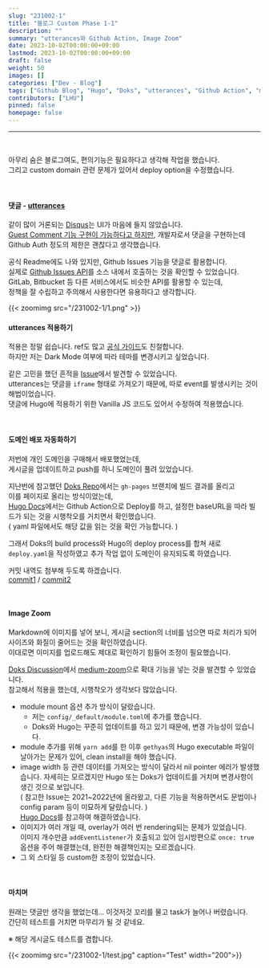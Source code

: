```yaml
---
slug: "231002-1"
title: "블로그 Custom Phase 1-1"
description: ""
summary: "utterances와 Github Action, Image Zoom"
date: 2023-10-02T00:00:00+09:00
lastmod: 2023-10-02T00:00:00+09:00
draft: false
weight: 50
images: []
categories: ["Dev - Blog"]
tags: ["Github Blog", "Hugo", "Doks", "utterances", "Github Action", "medium-zoom"]
contributors: ["LHU"]
pinned: false
homepage: false
---
```


---

<br>

아무리 숨은 블로그여도, 편의기능은 필요하다고 생각해 작업을 했습니다.   
그리고 custom domain 관련 문제가 있어서 deploy option을 수정했습니다.

<br>

#### 댓글 - [utterances][ref1]
같이 많이 거론되는 [Disqus][ref2]는 UI가 마음에 들지 않았습니다.   
[Guest Comment 기능 구현이 가능하다고 하지만][ref3], 개발자로서 댓글을 구현하는데 Github Auth 정도의 제한은 괜찮다고 생각했습니다.

공식 Readme에도 나와 있지만, Github Issues 기능을 댓글로 활용합니다.   
실제로 [Github Issues API][ref4]를 소스 내에서 호출하는 것을 확인할 수 있었습니다.   
GitLab, Bitbucket 등 다른 서비스에서도 비슷한 API를 활용할 수 있는데,   
정책을 잘 수립하고 주의해서 사용한다면 유용하다고 생각합니다. 

{{< zoomimg src="/231002-1/1.png" >}}

#### utterances 적용하기
적용은 정말 쉽습니다. ref도 많고 [공식 가이드][ref5]도 친절합니다.   
하지만 저는 Dark Mode 여부에 따라 테마를 변경시키고 싶었습니다.

같은 고민을 했던 흔적을 [Issue][ref6]에서 발견할 수 있었습니다.   
utterances는 댓글을 `iframe` 형태로 가져오기 때문에, 따로 event를 발생시키는 것이 해법이었습니다.   
댓글에 Hugo에 적용하기 위한 Vanilla JS 코드도 있어서 수정하여 적용했습니다.

<br>

#### 도메인 배포 자동화하기
저번에 개인 도메인을 구매해서 배포했었는데,   
게시글을 업데이트하고 push를 하니 도메인이 풀려 있었습니다.

지난번에 참고했던 [Doks Repo][ref7]에서는 `gh-pages` 브랜치에 빌드 결과를 올리고   
이를 페이지로 올리는 방식이었는데,   
[Hugo Docs][ref8]에서는 Github Action으로 Deploy를 하고, 설정한 baseURL을 따라 빌드가 되는 것을 시행착오를 거치면서 확인했습니다.   
( yaml 파일에서도 해당 값을 읽는 것을 확인 가능합니다. )

그래서 Doks의 build process와 Hugo의 deploy process를 합쳐 새로 `deploy.yaml`을 작성하였고 추가 작업 없이 도메인이 유지되도록 하였습니다.

커밋 내역도 첨부해 두도록 하겠습니다.   
[commit1][com1] / [commit2][com2]

<br>

#### Image Zoom
Markdown에 이미지를 넣어 보니, 게시글 section의 너비를 넘으면 따로 처리가 되어 사이즈와 화질이 줄어드는 것을 확인하였습니다.   
이대로면 이미지를 업로드해도 제대로 확인하기 힘들어 조정이 필요했습니다.

[Doks Discussion][ref9]에서 [medium-zoom][ref10]으로 확대 기능을 넣는 것을 발견할 수 있었습니다.   
참고해서 적용을 했는데, 시행착오가 생각보다 많았습니다.

- module mount 옵션 추가 방식이 달랐습니다.   
  - 저는 `config/_default/module.toml`에 추가를 했습니다.   
  - Doks와 Hugo는 꾸준히 업데이트를 하고 있기 때문에, 변경 가능성이 있습니다.
- module 추가를 위해 `yarn add`를 한 이후 `gethyas`의 Hugo executable 파일이 날아가는 문제가 있어, clean install을 해야 했습니다.
- image width 등 관련 데이터를 가져오는 방식이 달라서 nil pointer 에러가 발생했습니다. 자세히는 모르겠지만 Hugo 또는 Doks가 업데이트를 거치며 변경사항이 생긴 것으로 보입니다.   
( 참고한 Issue는 2021~2022년에 올라왔고, 다른 기능을 적용하면서도 문법이나 config param 등이 미묘하게 달랐습니다. )   
[Hugo Docs][ref11]를 참고하여 해결하였습니다.
- 이미지가 여러 개일 때, overlay가 여러 번 rendering되는 문제가 있었습니다.   
이미지 개수만큼 `addEventListener`가 호출되고 있어 임시방편으로 `once: true` 옵션을 주어 해결했는데, 완전한 해결책인지는 모르겠습니다.
- 그 외 스타일 등 custom한 조정이 있었습니다.

<br>

#### 마치며
원래는 댓글만 생각을 했었는데... 이것저것 꼬리를 물고 task가 늘어나 버렸습니다.   
간단히 테스트를 거치면 마무리가 될 것 같네요.

※ 해당 게시글도 테스트를 겸합니다.

{{< zoomimg src="/231002-1/test.jpg" caption="Test" width="200">}}

[ref1]: https://github.com/utterance/utterances
[ref2]: https://disqus.com/
[ref3]: https://help.disqus.com/en/articles/1717211-guest-commenting
[ref4]: https://docs.github.com/en/rest/issues?apiVersion=2022-11-28

[ref5]: https://utteranc.es/
[ref6]: https://github.com/utterance/utterances/issues/549

[ref7]: https://github.com/h-enk/doks-gh-pages
[ref8]: https://gohugo.io/hosting-and-deployment/hosting-on-github/

[ref9]: https://github.com/gethyas/doks/discussions/545
[ref10]: https://github.com/francoischalifour/medium-zoom
[ref11]: https://gohugo.io/content-management/image-processing/#global-resource

[com1]: https://github.com/BeaverHouse/blog/commit/a7d201821f3c1cae3d60bf53ee55c635080911cc
[com2]: https://github.com/BeaverHouse/blog/commit/4ba99cd1c568e06b550feffd95936b4aad381f07